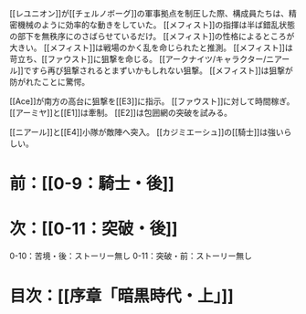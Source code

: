 [[レユニオン]]が[[チェルノボーグ]]の軍事拠点を制圧した際、構成員たちは、精密機械のように効率的な動きをしていた。
[[メフィスト]]の指揮は半ば錯乱状態の部下を無秩序にのさばらせているだけ。
[[メフィスト]]の性格によるところが大きい。
[[メフィスト]]は戦場のかく乱を命じられたと推測。
[[メフィスト]]は苛立ち、[[ファウスト]]に狙撃を命じる。
[[アークナイツ/キャラクター/ニアール]]ですら再び狙撃されるとまずいかもしれない狙撃。
[[メフィスト]]は狙撃が防がれたことに驚愕。

[[Ace]]が南方の高台に狙撃を[[E3]]に指示。
[[ファウスト]]に対して時間稼ぎ。
[[アーミヤ]]と[[E1]]は牽制。
[[E2]]は包囲網の突破を試みる。

[[ニアール]]と[[E4]]小隊が敵陣へ突入。
[[カジミエーシュ]]の[[騎士]]は強いらしい。
# 前：[[0-9：騎士・後]]
# 次：[[0-11：突破・後]]
0-10：苦境・後：ストーリー無し
0-11：突破・前：ストーリー無し
# 目次：[[序章「暗黒時代・上」]]
